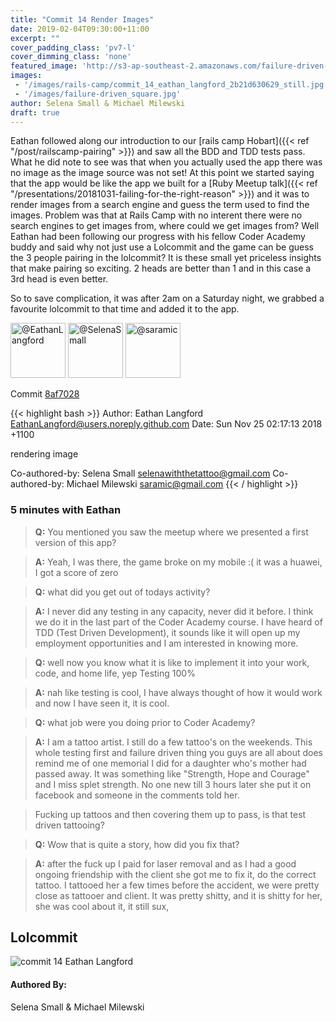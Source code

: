 ```yaml
---
title: "Commit 14 Render Images"
date: 2019-02-04T09:30:00+11:00
excerpt: ""
cover_padding_class: 'pv7-l'
cover_dimming_class: 'none'
featured_image: 'http://s3-ap-southeast-2.amazonaws.com/failure-driven-blog/railscamp-24-woodfield-hobart/commit_14_eathan_langford_2b21d630629.gif'
images:
 - '/images/rails-camp/commit_14_eathan_langford_2b21d630629_still.jpg'
 - '/images/failure-driven_square.jpg'
author: Selena Small & Michael Milewski 
draft: true
---
```


Eathan followed along our introduction to our [rails camp
Hobart]({{< ref "/post/railscamp-pairing" >}}) and saw all the BDD and TDD
tests pass. What he did note to see was that when you actually used the app
there was no image as the image source was not set! At this point we started
saying that the app would be like the app we built for a [Ruby Meetup talk]({{<
ref "/presentations/20181031-failing-for-the-right-reason" >}}) and it was
to render images from a search engine and guess the term used to find the
images. Problem was that at Rails Camp with no interent there were no search
engines to get images from, where could we get images from? Well Eathan had
been following our progress with his fellow Coder Academy buddy and said why
not just use a Lolcommit and the game can be guess the 3 people pairing in the
lolcommit? It is these small yet priceless insights that make pairing so
exciting. 2 heads are better than 1 and in this case a 3rd head is even better.

So to save complication, it was after 2am on a Saturday night, we grabbed a
favourite lolcommit to that time and added it to the app.

<img alt="@EathanLangford" src="//github.com/EathanLangford.png" style="display: inline; width: 88px;" height="88" />
<img alt="@SelenaSmall" src="//github.com/SelenaSmall.png" style="display: inline; width: 88px;" height="88" />
<img alt="@saramic" src="//github.com/saramic.png" style="display: inline; width: 88px;" height="88" />

Commit [8af7028](https://github.com/failure-driven/railscamp-search-term/commit/8af7028178627bb46272aa3cd0e7b951dc145233)

{{< highlight bash >}}
Author: Eathan Langford <EathanLangford@users.noreply.github.com>
Date:   Sun Nov 25 02:17:13 2018 +1100

rendering image

Co-authored-by: Selena Small <selenawiththetattoo@gmail.com>
Co-authored-by: Michael Milewski <saramic@gmail.com>
{{< / highlight >}}

### 5 minutes with Eathan

> **Q:** You mentioned you saw the meetup where we presented a first version of
> this app?

> **A:** Yeah, I was there, the game broke on my mobile :( it was a huawei, I
> got a score of zero

> **Q:** what did you get out of todays activity?

> **A:** I never did any testing in any capacity, never did it before. I think
> we do it in the last part of the Coder Academy course. I have heard of TDD
> (Test Driven Development), it sounds like it will open up my employment
> opportunities and I am interested in knowing more.

> **Q:** well now you know what it is like to implement it into your work,
> code, and home life, yep Testing 100%

> **A:** nah like testing is cool, I have always thought of how it would work
> and now I have seen it, it is cool.

> **Q:** what job were you doing prior to Coder Academy?

> **A:** I am a tattoo artist. I still do a few tattoo's on the weekends. This
> whole testing first and failure driven thing you guys are all about does
> remind me of one memorial I did for a daughter who's mother had passed away.
> It was something like "Strength, Hope and Courage" and I miss splet strength.
> No one new till 3 hours later she put it on facebook and someone in the
> comments told her.

> Fucking up tattoos and then covering them up to pass, is that test driven
> tattooing?

> **Q:** Wow that is quite a story, how did you fix that?

> **A:** after the fuck up I paid for laser removal and as I had a good ongoing
> friendship with the client she got me to fix it, do the correct tattoo. I
> tattooed her a few times before the accident, we were pretty close as
> tattooer and client. It was pretty shitty, and it is shitty for her, she was
> cool about it, it still sux,

## Lolcommit

![commit 14 Eathan Langford](http://s3-ap-southeast-2.amazonaws.com/failure-driven-blog/railscamp-24-woodfield-hobart/commit_14_eathan_langford_2b21d630629.gif)

#### Authored By:

Selena Small & Michael Milewski

